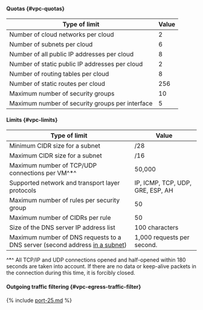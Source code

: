 #### Quotas {#vpc-quotas}
| Type of limit | Value |
----- | -----
| Number of cloud networks per cloud | 2 |
| Number of subnets per cloud | 6 |
| Number of all public IP addresses per cloud | 8 |
| Number of static public IP addresses per cloud | 2 |
| Number of routing tables per cloud | 8 |
| Number of static routes per cloud | 256 |
| Maximum number of security groups | 10 |
| Maximum number of security groups per interface | 5 |


#### Limits {#vpc-limits}
| Type of limit | Value |
----- | -----
| Minimum CIDR size for a subnet | /28 |
| Maximum CIDR size for a subnet | /16 |
| Maximum number of TCP/UDP connections per VM^*^ | 50,000 |
| Supported network and transport layer protocols | IP, ICMP, TCP, UDP, GRE, ESP, AH |
| Maximum number of rules per security group | 50 |
| Maximum number of CIDRs per rule | 50 |
| Size of the DNS server IP address list | 100 characters |
| Maximum number of DNS requests to a DNS server (second address [in a subnet](../vpc/concepts/network.md#subnet)) | 1,000 requests per second. |

^*^ All TCP/IP and UDP connections opened and half-opened within 180 seconds are taken into account. If there are no data or keep-alive packets in the connection during this time, it is forcibly closed.

#### Outgoing traffic filtering {#vpc-egress-traffic-filter}

{% include [port-25.md](vpc/port-25.md) %}
